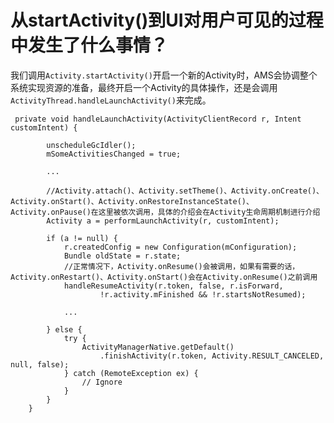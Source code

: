 # 从startActivity\(\)到UI对用户可见的过程中发生了什么事情？

我们调用`Activity.startActivity()`开启一个新的Activity时，AMS会协调整个系统实现资源的准备，最终开启一个Activity的具体操作，还是会调用`ActivityThread.handleLaunchActivity()`来完成。

```text
 private void handleLaunchActivity(ActivityClientRecord r, Intent customIntent) {

        unscheduleGcIdler();
        mSomeActivitiesChanged = true;

        ...

        //Activity.attach()、Activity.setTheme()、Activity.onCreate()、Activity.onStart()、Activity.onRestoreInstanceState()、Activity.onPause()在这里被依次调用，具体的介绍会在Activity生命周期机制进行介绍
        Activity a = performLaunchActivity(r, customIntent);

        if (a != null) {
            r.createdConfig = new Configuration(mConfiguration);
            Bundle oldState = r.state;
            //正常情况下，Activity.onResume()会被调用，如果有需要的话，Activity.onRestart()、Activity.onStart()会在Activity.onResume()之前调用
            handleResumeActivity(r.token, false, r.isForward,
                    !r.activity.mFinished && !r.startsNotResumed);

            ...

        } else {
            try {
                ActivityManagerNative.getDefault()
                    .finishActivity(r.token, Activity.RESULT_CANCELED, null, false);
            } catch (RemoteException ex) {
                // Ignore
            }
        }
    }
```


